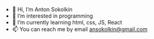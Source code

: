 - 👋 Hi, I’m Anton Sokolkin
- 👀 I’m interested in programming
- 🌱 I’m currently learning html, css, JS, React
- 📫 You can reach me by email ansokolkin@gmail.com

<!---
ASreiros/ASreiros is a ✨ special ✨ repository because its `README.md` (this file) appears on your GitHub profile.
You can click the Preview link to take a look at your changes.
--->
